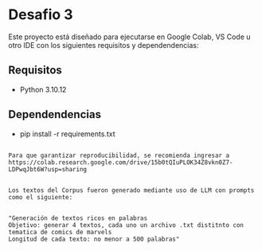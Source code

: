 # Desafio 3

Este proyecto está diseñado para ejecutarse en Google Colab, VS Code u otro IDE con los siguientes requisitos y dependendencias:

## Requisitos

- Python 3.10.12

## Dependendencias

- pip install -r requirements.txt

```

Para que garantizar reproducibilidad, se recomienda ingresar a https://colab.research.google.com/drive/15b0tQIuPLOK34Z8vkn0Z7-LDPwqJbt6W?usp=sharing


Los textos del Corpus fueron generado mediante uso de LLM con prompts como el siguiente:


"Generación de textos ricos en palabras
Objetivo: generar 4 textos, cada uno un archivo .txt distitnto con tematica de comics de marvels 
Longitud de cada texto: no menor a 500 palabras" 
